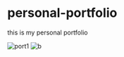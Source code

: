 # personal-portfolio
this is my personal portfolio

![port1](https://user-images.githubusercontent.com/85859444/146224098-57e6f14e-c3a9-4d1f-b817-2ed7c16d3df0.PNG)
![b](https://user-images.githubusercontent.com/85859444/146224593-30e02409-7e8d-4f2b-b5eb-dfcf95620797.PNG)
